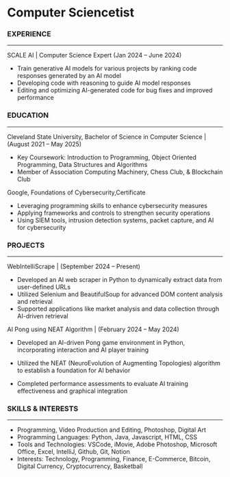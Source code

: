 # Computer Sciencetist 

### EXPERIENCE
---------------------------------------------------------
SCALE AI | Computer Science Expert (Jan 2024 – June 2024)
- Train generative AI models for various projects by ranking code responses generated by an AI model
- Developing code with reasoning to guide AI model responses
- Editing and optimizing AI-generated code for bug fixes and improved performance 

### EDUCATION 
---------------------------------------------------------
Cleveland State University, Bachelor of Science in Computer Science |  (August 2021 – May 2025)
- Key Coursework: Introduction to Programming, Object Oriented Programming, Data Structures and Algorithms
- Member of Association Computing Machinery, Chess Club, & Blockchain Club

Google, Foundations of Cybersecurity,Certificate 
- Leveraging programming skills to enhance cybersecurity measures
- Applying frameworks and controls to strengthen security operations
- Using SIEM tools, intrusion detection systems, packet capture, and AI for cybersecurity

### PROJECTS
---------------------------------------------------------
WebIntelliScrape | (September 2024 – Present)
- Developed an AI web scraper in Python to dynamically extract data from user-defined URLs
- Utilized Selenium and BeautifulSoup for advanced DOM content analysis and retrieval
- Supported applications like market analysis and data collection through AI-driven retrieval

AI Pong using NEAT Algorithm | (February 2024 – May 2024)
- Developed an AI-driven Pong game environment in Python, incorporating interaction and AI player training
- Utilized the NEAT (NeuroEvolution of Augmenting Topologies) algorithm to establish a foundation for AI behavior

- Completed performance assessments to evaluate AI training effectiveness and graphical integration

### SKILLS & INTERESTS
---------------------------------------------------------
- Programming, Video Production and Editing, Photoshop, Digital Art
- Programming Languages: Python, Java, Javascript, HTML, CSS
- Tools and Technologies: VSCode, iMovie, Adobe Photoshop, Microsoft Office, Excel, IntelliJ, Github, Git, Notion
- Interests: Technology, Programming, Finance, E-Commerce, Bitcoin, Digital Currency, Cryptocurrency, Basketball
